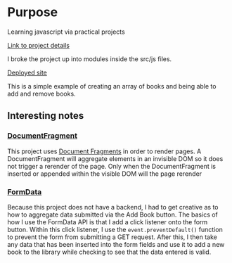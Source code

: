 # Purpose

Learning javascript via practical projects

[Link to project details](https://www.theodinproject.com/courses/javascript/lessons/library?ref=lnav)

I broke the project up into modules inside the src/js files.

[Deployed site](https://paramagicdev.github.io/libraryBookJS)

This is a simple example of creating an array of books and being able to add
and remove books.

## Interesting notes

### [DocumentFragment](https://developer.mozilla.org/en-US/docs/Web/API/DocumentFragment)

This project uses [Document Fragments]() in order to render pages. A DocumentFragment
will aggregate elements in an invisible DOM so it does not trigger a rerender of the page.
Only when the DocumentFragment is inserted or appended within the visible DOM will the page
rerender

### [FormData](https://developer.mozilla.org/en-US/docs/Web/API/FormData)

Because this project does not have a backend, I had to get creative as to how to
aggregate data submitted via the Add Book button. The basics of how I use the FormData
API is that I add a click listener onto the form button. Within this click listener,
I use the `event.preventDefault()` function to prevent the form from submitting a
GET request. After this, I then take any data that has been inserted into the form
fields and use it to add a new book to the library while checking to see that
the data entered is valid.
